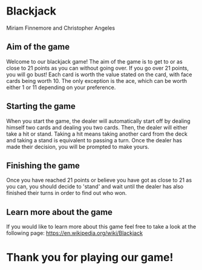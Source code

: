 # Blackjack
Miriam Finnemore and Christopher Angeles

## Aim of the game
Welcome to our blackjack game! The aim of the game is to get to or as close to 21 points as you can without going over. If you go over 21 points, you will go bust! Each card is worth the value stated on the card, with face cards being worth 10. The only exception is the ace, which can be worth either 1 or 11 depending on your preference.

## Starting the game
When you start the game, the dealer will automatically start off by dealing himself two cards and dealing you two cards. Then, the dealer will either take a hit or stand. Taking a hit means taking another card from the deck and taking a stand is equivalent to passing a turn. Once the dealer has made their decision, you will be prompted to make yours.

## Finishing the game
Once you have reached 21 points or believe you have got as close to 21 as you can, you should decide to 'stand' and wait until the dealer has also finished their turns in order to find out who won.

## Learn more about the game
If you would like to learn more about this game feel free to take a look at the following page: https://en.wikipedia.org/wiki/Blackjack

# Thank you for playing our game!
